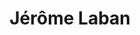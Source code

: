 ---
avatar: /images/people/jeromelaban.jpg
avatar_small: /images/people/jeromelaban_small.jpg
bio: Jerome Laban has been programming since 1998, mainly involved in .NET and C#
  development as teacher, trainer, consultant in France. He is the CTO of Uno Platform,
  a framework trying to improve the development cycle of cross-platform apps using
  Windows, iOS, Android, and WebAssembly using Mono and Xamarin.
homepage: https://platform.uno
instagram: null
linkedin: null
title: Jérôme Laban
twitter: https://twitter.com/jlabanjlaban
type: guest
username: jeromelaban
youtube: null
---
